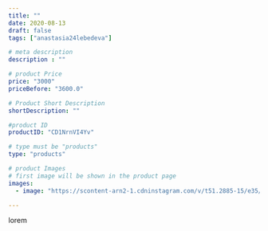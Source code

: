 ```yaml
---
title: ""
date: 2020-08-13
draft: false
tags: ["anastasia24lebedeva"]

# meta description
description : ""

# product Price
price: "3000"
priceBefore: "3600.0"

# Product Short Description
shortDescription: ""

#product ID
productID: "CD1NrnVI4Yv"

# type must be "products"
type: "products"

# product Images
# first image will be shown in the product page
images:
  - image: "https://scontent-arn2-1.cdninstagram.com/v/t51.2885-15/e35/117284529_328304035178428_300074062628435411_n.jpg?se=8&tp=1&_nc_ht=scontent-arn2-1.cdninstagram.com&_nc_cat=104&_nc_ohc=NxSMuXeQjV0AX_Q5yw0&ccb=7-4&oh=b79184022fa98786a7dd5d59b2c9232f&oe=6084EB99&ig_cache_key=MjM3NDg2NDU1MDI4MDUyOTQ1NQ%3D%3D.2-ccb7-4"

---
```

lorem
